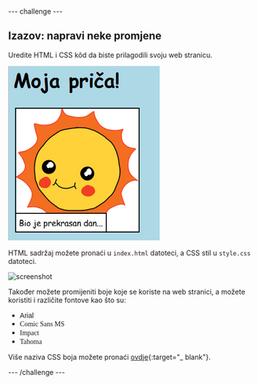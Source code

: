 \--- challenge \---

## Izazov: napravi neke promjene

Uredite HTML i CSS kôd da biste prilagodili svoju web stranicu.

![screenshot](images/story-changes.png)

HTML sadržaj možete pronaći u `index.html` datoteci, a CSS stil u `style.css` datoteci.

![screenshot](images/story-files.png)

Također možete promijeniti boje koje se koriste na web stranici, a možete koristiti i različite fontove kao što su:

+ <span style="font-family: Arial;">Arial</span>
+ <span style="font-family: Comic Sans MS;">Comic Sans MS</span>
+ <span style="font-family: Impact;">Impact</span>
+ <span style="font-family: Tahoma;">Tahoma</span>

Više naziva CSS boja možete pronaći [ovdje](http://jumpto.cc/colours){:target="_ blank"}.

\--- /challenge \---